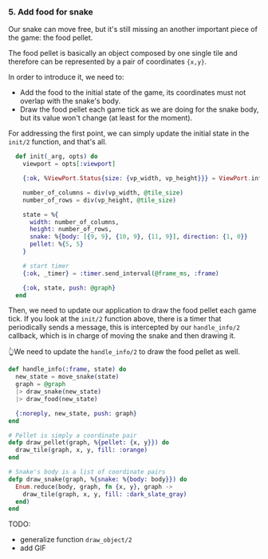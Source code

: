 ### 5. Add food for snake

Our snake can move free, but it's still missing an another important piece of the game: the food pellet.

The food pellet is basically an object composed by one single tile and therefore can be represented by a pair of coordinates `{x,y}`.

In order to introduce it, we need to:
- Add the food to the initial state of the game, its coordinates must not overlap with the snake's body.
- Draw the food pellet each game tick as we are doing for the snake body, but its value won't change (at least for the moment).

For addressing the first point, we can simply update the initial state in the `init/2` function, and that's all.

```elixir
  def init(_arg, opts) do
    viewport = opts[:viewport]

    {:ok, %ViewPort.Status{size: {vp_width, vp_height}}} = ViewPort.info(viewport)

    number_of_columns = div(vp_width, @tile_size)
    number_of_rows = div(vp_height, @tile_size)

    state = %{
      width: number_of_columns,
      height: number_of_rows,
      snake: %{body: [{9, 9}, {10, 9}, {11, 9}], direction: {1, 0}}
      pellet: %{5, 5}
    }

    # start timer
    {:ok, _timer} = :timer.send_interval(@frame_ms, :frame)

    {:ok, state, push: @graph}
  end
```

Then, we need to update our application to draw the food pellet each game tick.
If you look at the `init/2` function above, there is a timer that periodically sends a message, this is intercepted by our `handle_info/2` callback, which is in charge of moving the snake and then drawing it.

👆We need to update the `handle_info/2` to draw the food pellet as well.

```elixir
def handle_info(:frame, state) do
  new_state = move_snake(state)
  graph = @graph
  |> draw_snake(new_state)
  |> draw_food(new_state)

  {:noreply, new_state, push: graph}
end

# Pellet is simply a coordinate pair
defp draw_pellet(graph, %{pellet: {x, y}}) do
  draw_tile(graph, x, y, fill: :orange)
end

# Snake's body is a list of coordinate pairs
defp draw_snake(graph, %{snake: %{body: body}}) do
  Enum.reduce(body, graph, fn {x, y}, graph ->
    draw_tile(graph, x, y, fill: :dark_slate_gray)
  end)
end
```

TODO:
- generalize function `draw_object/2`
- add GIF
